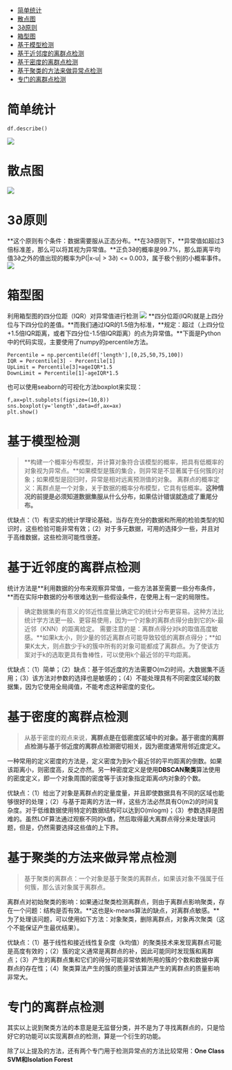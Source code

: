 - [简单统计 ](#head1)
- [ 散点图](#head2)
- [ 3∂原则](#head3)
- [ 箱型图](#head4)
- [ 基于模型检测](#head5)
- [ 基于近邻度的离群点检测](#head6)
- [ 基于密度的离群点检测](#head7)
- [ 基于聚类的方法来做异常点检测](#head8)
- [ 专门的离群点检测](#head9)

# <span id="head1">简单统计 </span>
```
df.describe()
```
![](https://upload-images.jianshu.io/upload_images/18339009-6a679dfcfb9de935.png?imageMogr2/auto-orient/strip%7CimageView2/2/w/1240)
# <span id="head2"> 散点图</span>
![](https://upload-images.jianshu.io/upload_images/18339009-6be9fc217cd4afbf.png?imageMogr2/auto-orient/strip%7CimageView2/2/w/1240)
# <span id="head3"> 3∂原则</span>
**这个原则有个条件：数据需要服从正态分布。**在3∂原则下，**异常值如超过3倍标准差，那么可以将其视为异常值。**正负3∂的概率是99.7%，那么距离平均值3∂之外的值出现的概率为P(|x-u| > 3∂) <= 0.003，属于极个别的小概率事件。
![](https://upload-images.jianshu.io/upload_images/18339009-7248f7ed5f503f8e.png?imageMogr2/auto-orient/strip%7CimageView2/2/w/1240)
# <span id="head4"> 箱型图</span>
利用箱型图的四分位距（IQR）对异常值进行检测
![](https://upload-images.jianshu.io/upload_images/18339009-be96c9561d21b050.png?imageMogr2/auto-orient/strip%7CimageView2/2/w/1240)
**四分位距(IQR)就是上四分位与下四分位的差值。**而我们通过IQR的1.5倍为标准，**规定：超过（上四分位+1.5倍IQR距离，或者下四分位-1.5倍IQR距离）的点为异常值。**下面是Python中的代码实现，主要使用了numpy的percentile方法。
```
Percentile = np.percentile(df['length'],[0,25,50,75,100])
IQR = Percentile[3] - Percentile[1]
UpLimit = Percentile[3]+ageIQR*1.5
DownLimit = Percentile[1]-ageIQR*1.5
```
也可以使用seaborn的可视化方法boxplot来实现：
```
f,ax=plt.subplots(figsize=(10,8))
sns.boxplot(y='length',data=df,ax=ax)
plt.show()
```

# <span id="head5"> 基于模型检测</span>
>**构建一个概率分布模型，并计算对象符合该模型的概率，把具有低概率的对象视为异常点。**如果模型是簇的集合，则异常是不显著属于任何簇的对象；如果模型是回归时，异常是相对远离预测值的对象。
离群点的概率定义：离群点是一个对象，关于数据的概率分布模型，它具有低概率。**这种情况的前提是必须知道数据集服从什么分布，如果估计错误就造成了重尾分布。**

优缺点：（1）有坚实的统计学理论基础，当存在充分的数据和所用的检验类型的知识时，这些检验可能非常有效；（2）对于多元数据，可用的选择少一些，并且对于高维数据，这些检测可能性很差。

# <span id="head6"> 基于近邻度的离群点检测</span>
统计方法是**利用数据的分布来观察异常值，一些方法甚至需要一些分布条件，**而在实际中数据的分布很难达到一些假设条件，在使用上有一定的局限性。
>确定数据集的有意义的邻近性度量比确定它的统计分布更容易。这种方法比统计学方法更一般、更容易使用，因为一个对象的离群点得分由到它的k-最近邻（KNN）的距离给定。
需要注意的是：离群点得分对k的取值高度敏感。**如果k太小，则少量的邻近离群点可能导致较低的离群点得分；**如果K太大，则点数少于k的簇中所有的对象可能都成了离群点。为了使该方案对于k的选取更具有鲁棒性，可以使用k个最近邻的平均距离。

优缺点：（1）简单；（2）缺点：基于邻近度的方法需要O(m2)时间，大数据集不适用；（3）该方法对参数的选择也是敏感的；（4）不能处理具有不同密度区域的数据集，因为它使用全局阈值，不能考虑这种密度的变化。

# <span id="head7"> 基于密度的离群点检测</span>

>从基于密度的观点来说，**离群点是在低密度区域中的对象。基于密度的离群点检测与基于邻近度的离群点检测密切相关，因为密度通常用邻近度定义。**

一种常用的定义密度的方法是，定义密度为到k个最近邻的平均距离的倒数。如果该距离小，则密度高，反之亦然。另一种密度定义是使用**DBSCAN聚类**算法使用的密度定义，即一个对象周围的密度等于该对象指定距离d内对象的个数。

优缺点：（1）给出了对象是离群点的定量度量，并且即使数据具有不同的区域也能够很好的处理；（2）与基于距离的方法一样，这些方法必然具有O(m2)的时间复杂度。对于低维数据使用特定的数据结构可以达到O(mlogm)；（3）参数选择是困难的。虽然LOF算法通过观察不同的k值，然后取得最大离群点得分来处理该问题，但是，仍然需要选择这些值的上下界。

# <span id="head8"> 基于聚类的方法来做异常点检测</span>

>基于聚类的离群点：一个对象是基于聚类的离群点，如果该对象不强属于任何簇，那么该对象属于离群点。

离群点对初始聚类的影响：如果通过聚类检测离群点，则由于离群点影响聚类，存在一个问题：结构是否有效。**这也是k-means算法的缺点，对离群点敏感。**为了处理该问题，可以使用如下方法：对象聚类，删除离群点，对象再次聚类（这个不能保证产生最优结果）。

优缺点：（1）基于线性和接近线性复杂度（k均值）的聚类技术来发现离群点可能是高度有效的；（2）簇的定义通常是离群点的补，因此可能同时发现簇和离群点；（3）产生的离群点集和它们的得分可能非常依赖所用的簇的个数和数据中离群点的存在性；（4）聚类算法产生的簇的质量对该算法产生的离群点的质量影响非常大。

# <span id="head9"> 专门的离群点检测</span>

其实以上说到聚类方法的本意是是无监督分类，并不是为了寻找离群点的，只是恰好它的功能可以实现离群点的检测，算是一个衍生的功能。

除了以上提及的方法，还有两个专门用于检测异常点的方法比较常用：**One Class SVM和Isolation Forest**



<!-- more -->

<!-- more -->
